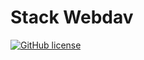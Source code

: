 # Stack Webdav

[![GitHub license](https://img.shields.io/github/license/arylo/stackwebdav.svg?style=flat-square&logo=github&cacheSecond=7200)](https://github.com/arylo/stackwebdav/)
